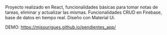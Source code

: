 Proyecto realizado en React, funcionalidades básicas para tomar notas de tareas, eliminar y actualizar las mismas.
Funcionalidades CRUD en Firebase, base de datos en tiempo real.
Diseño con Material Ui.

DEMO: https://mjsourigues.github.io/pendientes_app/
